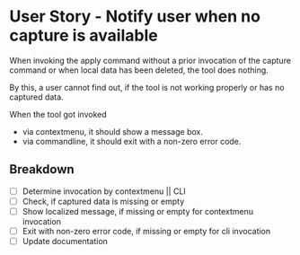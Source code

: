 # User Story - Notify user when no capture is available

When invoking the apply command without a prior invocation of the capture
command or when local data has been deleted, the tool does nothing.

By this, a user cannot find out, if the tool is not working properly
or has no captured data.

When the tool got invoked

- via contextmenu, it should show a message box.
- via commandline, it should exit with a non-zero error code.

## Breakdown

*[ ] Determine invocation by contextmenu || CLI
*[ ] Check, if captured data is missing or empty
*[ ] Show localized message, if missing or empty for contextmenu invocation
*[ ] Exit with non-zero error code, if missing or empty for cli invocation
*[ ] Update documentation

